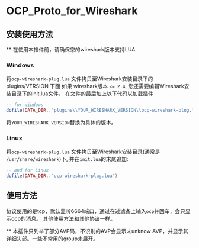 # OCP_Proto_for_Wireshark
## 安装使用方法

** 在使用本插件前，请确保您的wireshark版本支持LUA.

### Windows
将`ocp-wireshark-plug.lua` 文件拷贝至Wireshark安装目录下的plugins/VERSION 下面
如果 wireshark版本 `<= 2.4`, 您还需要编辑Wireshark安装目录下的init.lua文件，
在文件的最后加上以下代码以加载插件
```lua
-- for windows
dofile(DATA_DIR.."plugins\\YOUR_WIRESHARK_VERSION\\ocp-wireshark-plug.lua")
```
将`YOUR_WIRESHARK_VERSION`替换为具体的版本。

### Linux
将`ocp-wireshark-plug.lua` 文件拷贝至Wireshark安装目录(通常是 `/usr/share/wireshark`)下, 并在`init.lua`的末尾追加:
```lua
-- and for Linux
dofile(DATA_DIR.."ocp-wireshark-plug.lua")
```

## 使用方法

协议使用的是tcp，默认监听6664端口，通过在过滤条上输入`ocp`并回车，会只显示ocp的消息。
其他使用方法和其他协议一样。

** 本插件只列举了部分AVP码，不识别的AVP会显示未unknow AVP，并显示其详细头部。一些不常用的group未展开。


